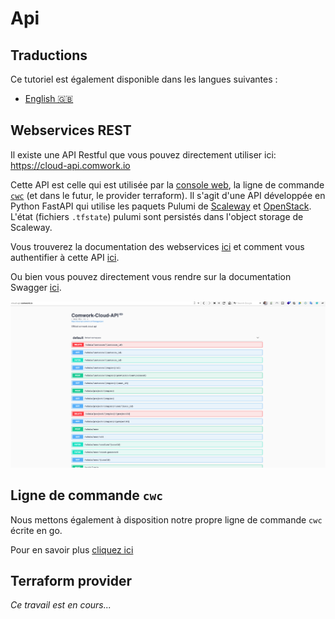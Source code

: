 # Api

## Traductions

Ce tutoriel est également disponible dans les langues suivantes :
* [English 🇬🇧](../../../api/README.md)

## Webservices REST

Il existe une API Restful que vous pouvez directement utiliser ici: https://cloud-api.comwork.io

Cette API est celle qui est utilisée par la [console web](../console/README.md), la ligne de commande [`cwc`](../cli/README.md) (et dans le futur, le provider terraform). Il s'agit d'une API développée en Python FastAPI qui utilise les paquets Pulumi de [Scaleway](https://www.pulumi.com/registry/packages/scaleway/) et [OpenStack](https://www.pulumi.com/registry/packages/openstack/). L'état (fichiers `.tfstate`) pulumi sont persistés dans l'object storage de Scaleway.

Vous trouverez la documentation des webservices [ici](../../../../tutorials/api/restful_api.md) et comment vous authentifier à cette API [ici](./api_credentials.md).

Ou bien vous pouvez directement vous rendre sur la documentation Swagger [ici](https://cloud-api.comwork.io).

![swagger](../../../../img/swagger.png)

## Ligne de commande `cwc`

Nous mettons également à disposition notre propre ligne de commande `cwc` écrite en go.

Pour en savoir plus [cliquez ici](../cli/README.md)

## Terraform provider

_Ce travail est en cours..._
